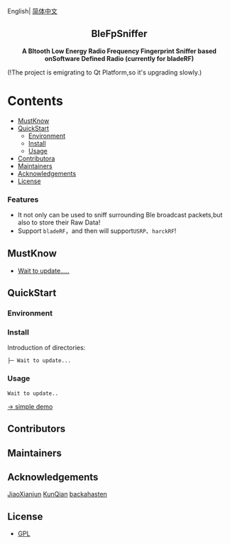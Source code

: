 English| [简体中文](./README.md) 

<!-- <p align="center"><img width="100" src="https://vuejs.org/images/logo.png"></p> -->
<h2 align="center">BleFpSniffer</h2>
<p align="center"><b>A Bltooth Low Energy Radio Frequency Fingerprint Sniffer based onSoftware Defined Radio (currently for bladeRF)</b></p>
(!The project is emigrating to Qt Platform,so it's upgrading slowly.)

# Contents

- [MustKnow](#MustKnow)
- [QuickStart](#QuickStart)
  - [Environment](#Environment)
  - [Install](#Install)
  - [Usage](#Usage)
- [Contributora](#Contributors)
- [Maintainers](#Maintainers)
- [Acknowledgements](#Acknowledgements)
- [License](#license)


### Features

- It not only can be used to sniff surrounding Ble broadcast packets,but also to store their Raw Data!
- Support `bladeRF`，and then will support`USRP`、`harckRF`!

## MustKnow

- [Wait to update.....](https://www.baidu.com)

## QuickStart

### Environment

### Install

Introduction of directories:

```
├─ Wait to update...
```

### Usage

```vue
Wait to update..
```

[→ simple demo](https://www.baidu.com)

## Contributors

## Maintainers


## Acknowledgements
[JiaoXianjun](https://github.com/JiaoXianjun/BTLE)
[KunQian](https://www.kunqian.info/)
[backahasten](https://www.cnblogs.com/backahasten/)
## License

- [GPL](https://opensource.org/licenses/gpl-license)
